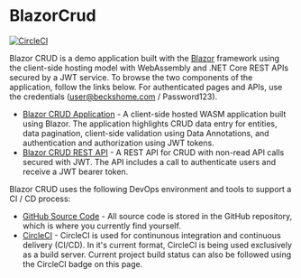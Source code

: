# BlazorCrud

[![CircleCI](https://circleci.com/gh/thbst16/BlazorCrud.svg?style=svg)](https://circleci.com/gh/thbst16/BlazorCrud)

Blazor CRUD is a demo application built with the [Blazor](https://blazor.net) framework using the client-side hosting model with WebAssembly and .NET Core REST APIs secured by a JWT service. To browse the two components of the application, follow the links below. For authenticated pages and APIs, use the credentials (user@beckshome.com / Password123).
* [Blazor CRUD Application](http://becksblazor.azurewebsites.net/) - A client-side hosted WASM application built using Blazor. The application highlights CRUD data entry for entities, data pagination, client-side validation using Data Annotations, and authentication and authorization using JWT tokens.
* [Blazor CRUD REST API](http://becksapi.azurewebsites.net) - A REST API for CRUD with non-read API calls secured with JWT. The API includes a call to authenticate users and receive a JWT bearer token.

Blazor CRUD uses the following DevOps environment and tools to support a CI / CD process:
* [GitHub Source Code](https://github.com/thbst16/BlazorCrud) - All source code is stored in the GitHub repository, which is where you currently find yourself.
* [CircleCI](https://circleci.com/gh/thbst16/BlazorCrud) - CircleCI is used for continunous integration and continuous delivery (CI/CD). In it's current format, CircleCI is being used exclusively as a build server. Current project build status can also be followed using the CircleCI badge on this page.
